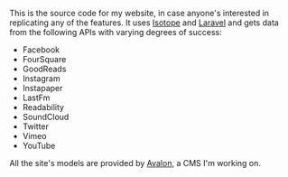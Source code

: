 This is the source code for my website, in case anyone's interested in replicating any of 
the features. It uses [Isotope](http://isotope.metafizzy.co/) and [Laravel](http://laravel.com/) 
and gets data from the following APIs with varying degrees of success:

* Facebook
* FourSquare
* GoodReads
* Instagram
* Instapaper
* LastFm
* Readability
* SoundCloud
* Twitter
* Vimeo
* YouTube

All the site's models are provided by [Avalon](/joshreisner/avalon), a CMS I'm working on.
